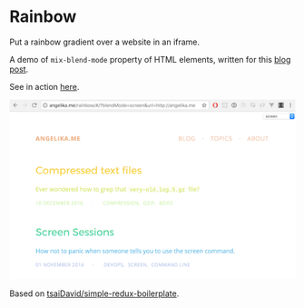 # Rainbow

Put a rainbow gradient over a website in an iframe.

A demo of `mix-blend-mode` property of HTML elements, written for this [blog post](https://angelika.me/2017/05/07/blend-mode-in-css/).

See in action [here](https://angelika.me/rainbow/#/?blendMode=screen&url=https://angelika.me).

![](screenshot.png)

Based on [tsaiDavid/simple-redux-boilerplate](https://github.com/tsaiDavid/simple-redux-boilerplate).
